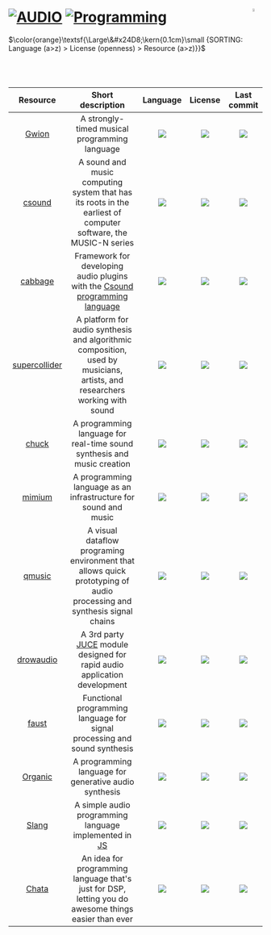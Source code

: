 # [![AUDIO](https://flat.badgen.net/badge/HyMPS/AUDIO/green?scale=1.8)](https://github.com/forart/HyMPS#-1 "AUDIO section") [![Programming](https://flat.badgen.net/badge/HyMPS/Programming/blue?scale=1.8&label=)](https://github.com/forart/HyMPS/blob/main/Audio/Programming.md#-- "Programming page") <img align="right" alt="WIP" src="https://user-images.githubusercontent.com/171307/210726270-adc28ba9-dada-42cf-b53e-b01d03e3dca7.png" width="4%" />

$\color{orange}\textsf{\Large\&#x24D8;\kern{0.1cm}\small {SORTING: Language (a>z) > License (openness) > Resource (a>z)}}$ 

|Resource|Short description|Language|License|Last commit|
|:-:|:-:|:-:|:-:|:-:|
|[Gwion](https://github.com/Gwion/Gwion#readme)|A strongly-timed musical programming language|[![](https://img.shields.io/github/languages/top/Gwion/Gwion?color=pink&style=flat-square)](https://github.com/Gwion/Gwion/graphs/contributors)|[![](https://flat.badgen.net/github/license/Gwion/Gwion?label=)](https://github.com/Gwion/Gwion/blob/master/License.txt)|[![](https://img.shields.io/github/last-commit/Gwion/Gwion?style=flat-square&label=)](https://github.com/Gwion/Gwion/graphs/code-frequency)|
|[csound](https://github.com/csound/csound#readme)|A sound and music computing system that has its roots in the earliest of computer software, the MUSIC-N series|[![](https://img.shields.io/github/languages/top/csound/csound?color=pink&style=flat-square)](https://github.com/csound/csound/graphs/contributors)|[![](https://flat.badgen.net/github/license/csound/csound?label=)](https://github.com/csound/csound/blob/develop/COPYING)|[![](https://img.shields.io/github/last-commit/csound/csound?style=flat-square&label=)](https://github.com/csound/csound/graphs/code-frequency)|
|[cabbage](https://github.com/rorywalsh/cabbage#readme)|Framework for developing audio plugins with the [Csound programming language](https://csound.com/)|[![](https://img.shields.io/github/languages/top/rorywalsh/cabbage?color=pink&style=flat-square)](https://github.com/rorywalsh/cabbage/graphs/contributors)|[![](https://flat.badgen.net/github/license/rorywalsh/cabbage?label=)](https://github.com/rorywalsh/cabbage/blob/develop/LICENSE)|[![](https://img.shields.io/github/last-commit/rorywalsh/cabbage?style=flat-square&label=)](https://github.com/rorywalsh/cabbage/graphs/code-frequency)|
|[supercollider](https://github.com/supercollider/supercollider#readme)|A platform for audio synthesis and algorithmic composition, used by musicians, artists, and researchers working with sound|[![](https://img.shields.io/github/languages/top/supercollider/supercollider?color=pink&style=flat-square)](https://github.com/supercollider/supercollider/graphs/contributors)|[![](https://flat.badgen.net/github/license/supercollider/supercollider?label=)](https://github.com/supercollider/supercollider/blob/develop/COPYING)|[![](https://img.shields.io/github/last-commit/supercollider/supercollider?style=flat-square&label=)](https://github.com/supercollider/supercollider/graphs/code-frequency)|
|[chuck](https://github.com/ccrma/chuck#readme)|A programming language for real-time sound synthesis and music creation|[![](https://img.shields.io/github/languages/top/ccrma/chuck?color=pink&style=flat-square)](https://github.com/ccrma/chuck/graphs/contributors)|[![](https://flat.badgen.net/github/license/ccrma/chuck?label=)](https://github.com/ccrma/chuck/blob/main/LICENSE)|[![](https://img.shields.io/github/last-commit/ccrma/chuck?style=flat-square&label=)](https://github.com/ccrma/chuck/graphs/code-frequency)|
|[mimium](https://github.com/mimium-org/mimium#readme)|A programming language as an infrastructure for sound and music|[![](https://img.shields.io/github/languages/top/mimium-org/mimium?color=pink&style=flat-square)](https://github.com/mimium-org/mimium/graphs/contributors)|[![](https://flat.badgen.net/github/license/mimium-org/mimium?label=)](https://github.com/mimium-org/mimium/blob/dev/LICENSE)|[![](https://img.shields.io/github/last-commit/mimium-org/mimium?style=flat-square&label=)](https://github.com/mimium-org/mimium/graphs/code-frequency)|
|[qmusic](https://github.com/Archie3d/qmusic#readme)|A visual dataflow programing environment that allows quick prototyping of audio processing and synthesis signal chains|[![](https://img.shields.io/github/languages/top/Archie3d/qmusic?color=pink&style=flat-square)](https://github.com/Archie3d/qmusic/graphs/contributors)|[![](https://flat.badgen.net/badge/license/Other/blue?label=)](https://github.com/Archie3d/qmusic/blob/master/LICENSE)|[![](https://img.shields.io/github/last-commit/Archie3d/qmusic?style=flat-square&label=)](https://github.com/Archie3d/qmusic/graphs/code-frequency)|
|[drowaudio](https://github.com/drowaudio/drowaudio#readme)|A 3rd party [JUCE](https://juce.com/) module designed for rapid audio application development|[![](https://img.shields.io/github/languages/top/drowaudio/drowaudio?color=pink&style=flat-square)](https://github.com/drowaudio/drowaudio/graphs/contributors)|[![](https://flat.badgen.net/badge/license/Other/blue?label=)](https://github.com/drowaudio/drowaudio/blob/master/LICENSE)|[![](https://img.shields.io/github/last-commit/drowaudio/drowaudio?style=flat-square&label=)](https://github.com/drowaudio/drowaudio/graphs/code-frequency)|
|[faust](https://github.com/grame-cncm/faust#readme)|Functional programming language for signal processing and sound synthesis|[![](https://img.shields.io/github/languages/top/grame-cncm/faust?color=pink&style=flat-square)](https://github.com/grame-cncm/faust/graphs/contributors)|[![](https://flat.badgen.net/badge/license/Other/blue?label=)](https://github.com/grame-cncm/faust/blob/master-dev/COPYING.txt)|[![](https://img.shields.io/github/last-commit/grame-cncm/faust?style=flat-square&label=)](https://github.com/grame-cncm/faust/graphs/code-frequency)|
|[Organic](https://github.com/ERSUCC/Organic#readme)|A programming language for generative audio synthesis|[![](https://img.shields.io/github/languages/top/ERSUCC/Organic?color=pink&style=flat-square)](https://github.com/ERSUCC/Organic/graphs/contributors)|[![](https://flat.badgen.net/badge/license/Other/blue?label=)](https://github.com/ERSUCC/Organic/blob/main/LICENSE.txt)|[![](https://img.shields.io/github/last-commit/ERSUCC/Organic?style=flat-square&label=)](https://github.com/ERSUCC/Organic/graphs/code-frequency)|
|[Slang](https://github.com/kylestetz/slang#readme)|A simple audio programming language implemented in [JS](https://developer.mozilla.org/en-US/docs/Web/JavaScript)|[![](https://img.shields.io/github/languages/top/kylestetz/slang?color=pink&style=flat-square)](https://github.com/kylestetz/slang/graphs/contributors)|[![](https://flat.badgen.net/github/license/kylestetz/slang?label=)](https://github.com/kylestetz/slang/blob/master/LICENSE.md)|[![](https://img.shields.io/github/last-commit/kylestetz/slang?style=flat-square&label=)](https://github.com/kylestetz/slang/graphs/code-frequency)|
|[Chata](https://github.com/Slackadays/Chata#readme)|An idea for programming language that's just for DSP, letting you do awesome things easier than ever|[![](https://img.shields.io/github/languages/top/Slackadays/Chata?color=pink&style=flat-square)](https://github.com/Slackadays/Chata/graphs/contributors)|[![](https://flat.badgen.net/github/license/Slackadays/Chata?label=)](https://github.com/Slackadays/Chata/blob/main/LICENSE)|[![](https://img.shields.io/github/last-commit/Slackadays/Chata?style=flat-square&label=)](https://github.com/Slackadays/Chata/graphs/code-frequency)|
